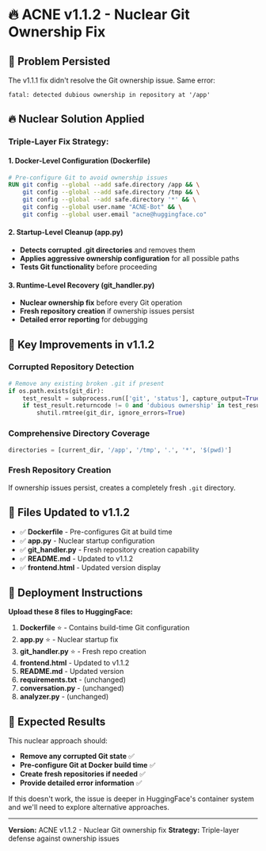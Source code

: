 # 🔥 ACNE v1.1.2 - Nuclear Git Ownership Fix

## 🚨 Problem Persisted
The v1.1.1 fix didn't resolve the Git ownership issue. Same error:
```
fatal: detected dubious ownership in repository at '/app'
```

## 🔥 Nuclear Solution Applied

### **Triple-Layer Fix Strategy:**

#### 1. **Docker-Level Configuration** (Dockerfile)
```dockerfile
# Pre-configure Git to avoid ownership issues
RUN git config --global --add safe.directory /app && \
    git config --global --add safe.directory /tmp && \
    git config --global --add safe.directory '*' && \
    git config --global user.name "ACNE-Bot" && \
    git config --global user.email "acne@huggingface.co"
```

#### 2. **Startup-Level Cleanup** (app.py)
- **Detects corrupted .git directories** and removes them
- **Applies aggressive ownership configuration** for all possible paths
- **Tests Git functionality** before proceeding

#### 3. **Runtime-Level Recovery** (git_handler.py)
- **Nuclear ownership fix** before every Git operation
- **Fresh repository creation** if ownership issues persist  
- **Detailed error reporting** for debugging

## 🎯 Key Improvements in v1.1.2

### **Corrupted Repository Detection**
```python
# Remove any existing broken .git if present
if os.path.exists(git_dir):
    test_result = subprocess.run(['git', 'status'], capture_output=True, timeout=5)
    if test_result.returncode != 0 and 'dubious ownership' in test_result.stderr:
        shutil.rmtree(git_dir, ignore_errors=True)
```

### **Comprehensive Directory Coverage**
```python
directories = [current_dir, '/app', '/tmp', '.', '*', '$(pwd)']
```

### **Fresh Repository Creation**
If ownership issues persist, creates a completely fresh `.git` directory.

## 📁 Files Updated to v1.1.2
- ✅ **Dockerfile** - Pre-configures Git at build time
- ✅ **app.py** - Nuclear startup configuration  
- ✅ **git_handler.py** - Fresh repository creation capability
- ✅ **README.md** - Updated to v1.1.2
- ✅ **frontend.html** - Updated version display

## 🚀 Deployment Instructions

**Upload these 8 files to HuggingFace:**
1. **Dockerfile** ⭐ - Contains build-time Git configuration
2. **app.py** ⭐ - Nuclear startup fix
3. **git_handler.py** ⭐ - Fresh repo creation
4. **frontend.html** - Updated to v1.1.2
5. **README.md** - Updated version
6. **requirements.txt** - (unchanged)
7. **conversation.py** - (unchanged) 
8. **analyzer.py** - (unchanged)

## 🎯 Expected Results

This nuclear approach should:
- **Remove any corrupted Git state** ✅
- **Pre-configure Git at Docker build time** ✅
- **Create fresh repositories if needed** ✅
- **Provide detailed error information** ✅

If this doesn't work, the issue is deeper in HuggingFace's container system and we'll need to explore alternative approaches.

---
**Version:** ACNE v1.1.2 - Nuclear Git ownership fix
**Strategy:** Triple-layer defense against ownership issues
